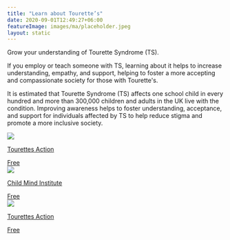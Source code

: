 ```yaml
---
title: "Learn about Tourette’s"
date: 2020-09-01T12:49:27+06:00
featureImage: images/ma/placeholder.jpeg
layout: static
---
```


Grow your understanding of Tourette Syndrome (TS).

If you employ or teach someone with TS, learning about it helps to increase understanding, empathy, and support, helping to foster a more accepting and compassionate society for those with Tourette's.

It is estimated that Tourette Syndrome (TS) affects one school child in every hundred and more than 300,000 children and adults in the UK live with the condition. Improving awareness helps to foster understanding, acceptance, and support for individuals affected by TS to help reduce stigma and promote a more inclusive society.

<a class="ma-link" href="https://www.tourettes-action.org.uk/learningplatform/#/"><div class="ma-card ma-card-Learning"><div class="ma-icon"><img src ="/images/Icon-check - learning - opacity.svg"/></div><div class="ma-name"><p>Tourettes Action</p></div><div class="ma-paid-text"><span>Free</span></div></div></a><a class="ma-link" href="https://childmind.org/article/learn-about-tourettes-syndrome/"><div class="ma-card ma-card-Learning"><div class="ma-icon"><img src ="/images/Icon-check - learning - opacity.svg"/></div><div class="ma-name"><p>Child Mind Institute</p></div><div class="ma-paid-text"><span>Free</span></div></div></a><a class="ma-link" href="https://www.tourettes-action.org.uk/67-what-is-ts.htm"><div class="ma-card ma-card-Learning"><div class="ma-icon"><img src ="/images/Icon-check - learning - opacity.svg"/></div><div class="ma-name"><p>Tourettes Action</p></div><div class="ma-paid-text"><span>Free</span></div></div></a>  

<br/><br/>






